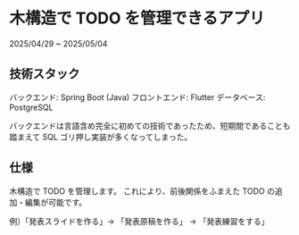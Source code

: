 # 木構造で TODO を管理できるアプリ
2025/04/29 ~ 2025/05/04

## 技術スタック
バックエンド: Spring Boot (Java)
フロントエンド: Flutter
データベース: PostgreSQL

バックエンドは言語含め完全に初めての技術であったため、短期間であることも踏まえて SQL ゴリ押し実装が多くなってしまった。

## 仕様
木構造で TODO を管理します。
これにより、前後関係をふまえた TODO の追加・編集が可能です。

例）「発表スライドを作る」-> 「発表原稿を作る」 -> 「発表練習をする」
